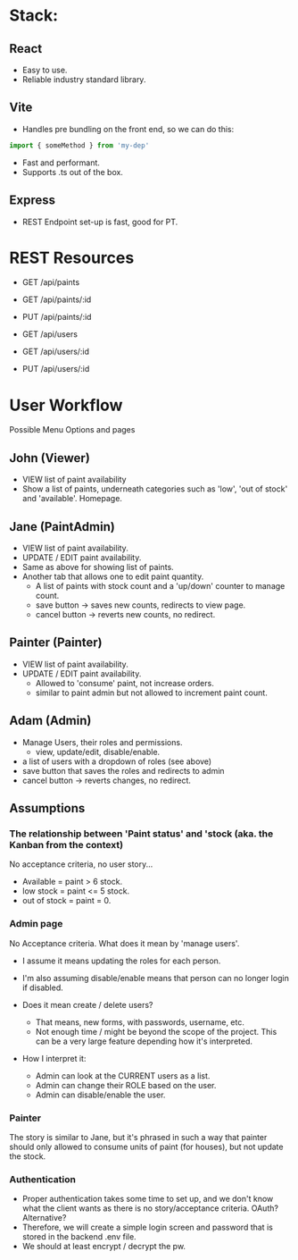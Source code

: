 
# Stack:

## React 
* Easy to use.
* Reliable industry standard library.

## Vite 

* Handles pre bundling on the front end, so we can do this:

```js
import { someMethod } from 'my-dep'
```
* Fast and performant.
* Supports .ts out of the box.

## Express
* REST Endpoint set-up is fast, good for PT.

# REST Resources

* GET /api/paints
* GET /api/paints/:id
* PUT /api/paints/:id

* GET /api/users
* GET /api/users/:id
* PUT /api/users/:id

# User Workflow

Possible Menu Options and pages

## John (Viewer)
* VIEW list of paint availability
* Show a list of paints, underneath categories such as 'low', 'out of stock' and 'available'.  Homepage.

## Jane (PaintAdmin)
* VIEW list of paint availability.
* UPDATE / EDIT paint availability.
* Same as above for showing list of paints.
* Another tab that allows one to edit paint quantity.
  * A list of paints with stock count and a 'up/down' counter to manage count.
  * save button -> saves new counts, redirects to view page.
  * cancel button -> reverts new counts, no redirect.

## Painter (Painter)
* VIEW list of paint availability.
* UPDATE / EDIT paint availability.
  * Allowed to 'consume' paint, not increase orders.
  * similar to paint admin but not allowed to increment paint count.

## Adam (Admin)
* Manage Users, their roles and permissions.
  * view, update/edit, disable/enable.
* a list of users with a dropdown of roles (see above)
* save button that saves the roles and redirects to admin
* cancel button -> reverts changes, no redirect.

## Assumptions

### The relationship between 'Paint status' and 'stock (aka. the Kanban from the context)

No acceptance criteria, no user story...
* Available = paint > 6 stock.
* low stock = paint <= 5 stock.
* out of stock = paint = 0.

### Admin page

No Acceptance criteria.  What does it mean by 'manage users'.

* I assume it means updating the roles for each person.
* I'm also assuming disable/enable means that person can no longer login if disabled.
* Does it mean create / delete users?
  * That means, new forms, with passwords, username, etc.
  * Not enough time / might be beyond the scope of the project.  This can be a very large feature depending how it's interpreted.

* How I interpret it:
  * Admin can look at the CURRENT users as a list.
  * Admin can change their ROLE based on the user.
  * Admin can disable/enable the user.

### Painter

The story is similar to Jane, but it's phrased in such a way that painter should only allowed to consume units of paint (for houses), but not update the stock.

### Authentication
* Proper authentication takes some time to set up, and we don't know what the client wants as there is no story/acceptance criteria.  OAuth?  Alternative?
* Therefore, we will create a simple login screen and password that is stored in the backend .env file.
* We should at least encrypt / decrypt the pw.